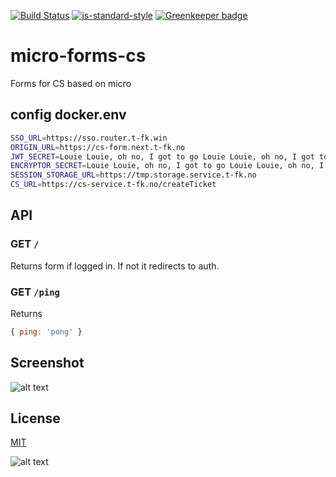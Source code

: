[![Build Status](https://travis-ci.org/telemark/micro-forms-cs.svg?branch=master)](https://travis-ci.org/telemark/micro-forms-cs)
[![js-standard-style](https://img.shields.io/badge/code%20style-standard-brightgreen.svg?style=flat)](https://github.com/feross/standard)
[![Greenkeeper badge](https://badges.greenkeeper.io/telemark/micro-forms-cs.svg)](https://greenkeeper.io/)

# micro-forms-cs

Forms for CS based on micro

## config docker.env

```bash
SSO_URL=https://sso.router.t-fk.win
ORIGIN_URL=https://cs-form.next.t-fk.no
JWT_SECRET=Louie Louie, oh no, I got to go Louie Louie, oh no, I got to go
ENCRYPTOR_SECRET=Louie Louie, oh no, I got to go Louie Louie, oh no, I got to go
SESSION_STORAGE_URL=https://tmp.storage.service.t-fk.no
CS_URL=https://cs-service.t-fk.no/createTicket
```

## API

### GET ```/```

Returns form if logged in. If not it redirects to auth.

### GET ```/ping```

Returns 
```JavaScript
{ ping: 'pong' }
```

## Screenshot

![alt text](http://bildr.no/image/SnB1RHlj.jpeg "CS")

## License

[MIT](LICENSE)

![alt text](https://robots.kebabstudios.party/micro-forms-cs.png "Robohash image of micro-forms-cs")
